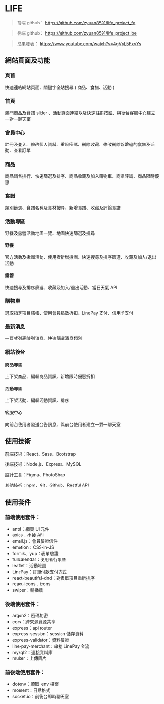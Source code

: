 # LIFE

> 前端 github： https://github.com/zyuan8591/life_project_fe

> 後端 github： https://github.com/zyuan8591/life_project_be

> 成果發表： https://www.youtube.com/watch?v=4gVpL5FxvYs

## 網站頁面及功能

### 頁首

快速連結網站頁面、關鍵字全站搜尋 ( 商品、食譜、活動 )

### 首頁

熱門商品及食譜 slider 、活動頁面連結以及快速註冊按鈕、與後台客服中心建立一對一聊天室

### 會員中心

註冊及登入、修改個人資料、重設密碼、刪除收藏、修改刪除新增過的食譜及活動、查看訂單

### 商品

商品銷售排行、快速篩選及排序、商品收藏及加入購物車、商品評論、商品限時優惠

### 食譜

類別篩選、食譜名稱及食材搜尋、新增食譜、收藏及評論食譜

### 活動專區

野餐及露營活動地圖一覽、地圖快速篩選及搜尋

#### 野餐

官方活動及揪團活動、使用者新增揪團、快速搜尋及排序篩選、收藏及加入/退出活動

#### 露營

快速搜尋及排序篩選、收藏及加入/退出活動、當日天氣 API

### 購物車

選取指定項目結帳、使用會員點數折扣、LinePay 支付、信用卡支付

### 最新消息

一頁式列表陳列消息、快速篩選消息類別

### 網站後台

#### 商品專區

上下架商品、編輯商品資訊、新增限時優惠折扣

#### 活動專區

上下架活動、編輯活動資訊、排序

#### 客服中心

向前台使用者發送公告訊息、與前台使用者建立一對一聊天室

## 使用技術

前端技術：React、Sass、Bootstrap

後端技術：Node.js、Express、MySQL

設計工具：Figma、PhotoShop

其他技術：npm、Git、Github、Restful API

## 使用套件

### 前端使用套件：

- antd：網頁 UI 元件
- axios：串接 API
- email.js：會員驗證信件
- emotion：CSS-in-JS
- formik、yup：表單驗證
- fullcalendar：使用者行事曆
- leaflet：活動地圖
- LinePay：訂單付款支付方式
- react-beautiful-dnd：對表單項目重新排序
- react-icons：icons
- swiper：輪播牆

### 後端使用套件：

- argon2：密碼加密
- cors：跨來源資源共享
- express：api router
- express-session：session 儲存資料
- express-validator：資料驗證
- line-pay-merchant：串接 LinePay 金流
- mysql2：連接資料庫
- multer：上傳圖片

### 前後端使用套件：

- dotenv：讀取 .env 檔案
- moment：日期格式
- socket.io：前後台即時聊天室
